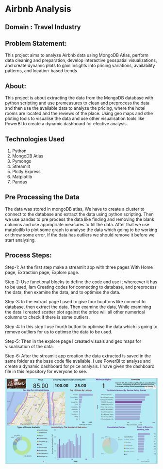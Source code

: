 # Airbnb Analysis

## Domain : Travel Industry

## Problem Statement: 
This project aims to analyze Airbnb data using MongoDB Atlas, perform data cleaning and preparation, develop interactive geospatial visualizations, and create dynamic plots to gain insights into pricing variations, availability patterns, and location-based trends 

## About:
  This project is about extracting the data from the MongoDB database with python scripting and use premeasures to clean and preprocess the data
and then use the available data to analyze the pricing, where the hotel rooms are located and the reviews of the place. Using geo maps and othe ploting tools to visualise the data and use other visualisation tools like PowerBI to create a dynamic dashboard for efective analysis.

## Technologies Used
1. Python
2. MongoDB Atlas
3. Pymongo
4. Streamlit
5. Plotly Express
6. Matplotlib
7. Pandas

## Pre Processing the Data
The data was stored in mongoDB atlas, We have to create a cluster to connect to the database and extract the data using python scripting.
Then we use pandas to pre process the data like finding and removing the blank columns and use appropriate measures to fill the data.
After that we use matplotlib to plot some graph to analyse the data which going to be working or throw some error. If the data has outliers we should remove it before we start analysing.

## Process Steps:
Step-1:
As the first step make a streamlit app with three pages With Home page, Extraction page, Explore page.

Step-2:
Use functional blocks to define the code and use it whereever it has to be used,
Iam Creating codes for connecting to database, and preprocess the data, then examine the data, and to optimise the data.

Step-3:
In the extract page I used to give four buuttons like connect to database, then extract the data, Then examine the data,
While examining the data I created scatter plot against the price will all other numerical columns to check if there is some outliers.

Step-4:
In this step I use fourth button to optimise the data which is going to remove outliers for us to optimse the data to be used.

Step-5:
Then in the explore page I created visuals and geo maps for visualisation of the data.

Step-6:
After the streamlit app creation the data extracted is saved in the same folder as the base code file available.
I use PowerBI to analyse and create a dynamic dashboard for price analysis. I have given the dashboard file in this repository for everyone to see.

![image](https://github.com/praks8870/Airbnb_Analysis/blob/main/Airbnb_PowerBI_Dashboard.png)
